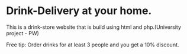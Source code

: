 # Drink-Delivery at your home.

  This is a drink-store website that is build using html and php.(University project - PW)


  Free tip:
  Order drinks for at least 3 people and you get a 10% discount.

  
